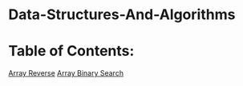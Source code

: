# Data-Structures-And-Algorithms

# Table of Contents:
[Array Reverse](Challenges/ArrayReverse/Readme.md)
[Array Binary Search](Challenges/BinarySearch/README.md)
